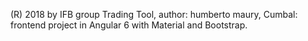 (R) 2018 by IFB group
Trading Tool, 
author: humberto maury,
Cumbal: frontend project in Angular 6 with Material and Bootstrap.